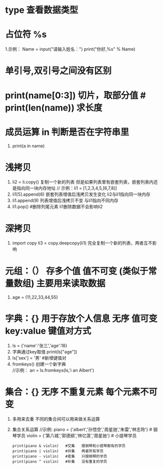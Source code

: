 # type 查看数据类型

# 占位符 %s
1.示例：
       Name = input("请输入姓名：")
       print("你好,%s" % Name)

# 单引号,双引号之间没有区别

# print(name[0:3]) 切片，取部分值   # print(len(name)) 求长度

# 成员运算 in 判断是否在字符串里
1. print(a in name) 

# 浅拷贝
1. li2 = li.copy() 复制一个新的列表 但是如果列表里有嵌套列表，嵌套列表内还是指向同一块内存地址
                   // 示例：li1 = [1,2,3,4,5,[6,7,8]]
2. li1[5].append(6)      嵌套列表增值后浅拷贝发生变化 li2与li1指向同一块内存
3. li1.append(9)       列表增值后浅拷贝不变 与li1指向不同内存
4. li1.pop()   #删除列尾元素 li1删除数据不会影响li2

# 深拷贝
1. import copy
   li3 = copy.deepcopy(li1)    完全复制一个新的列表，两者互不影响

# 元组：（）  存多个值 值不可变 (类似于常量数组) 主要用来读取数据
1. age = (11,22,33,44,55)

# 字典：{}  用于存放个人信息 无序 值可变  key:value 键值对方式 
1. ls = {'name':'张三','age':18}
2. 字典通过key取值  print(ls["age"])   
3. ls['sex'] = '男'   #新增键值对
4. fromkeys()  创建一个新字典       
     //示例： an = ls.fromkeys(ls,'i an Albert') 

# 集合：{}  无序 不重复元素  每个元素不可变      
1. 多用来去重 不同的集合间可以用来做关系运算
2. 集合关系运算
     //示例:
       piano = {'albert','孙悟空','周星驰','朱雷','林志玲'}    # 钢琴学员
       violin = {'第八城','郭德纲','林忆莲','周星驰'}          # 小提琴学员

       print(piano & violin)   #交集   报钢琴和小提琴都有的学员
       print(piano | violin)   #并集   两者所有学员
       print(piano - violin)   #差集   只报钢琴的学员
       print(piano ^ violin)   #补集   没有重复的学员